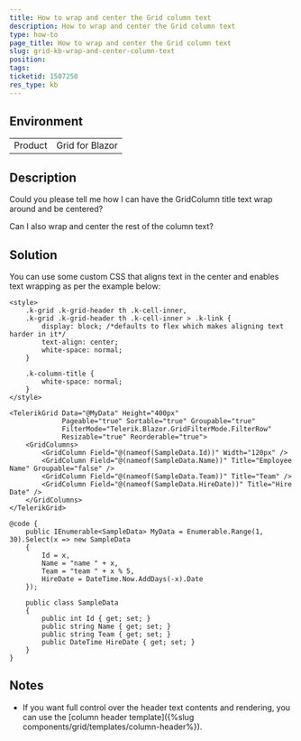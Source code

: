 ```yaml
---
title: How to wrap and center the Grid column text
description: How to wrap and center the Grid column text
type: how-to
page_title: How to wrap and center the Grid column text
slug: grid-kb-wrap-and-center-column-text
position: 
tags: 
ticketid: 1507250
res_type: kb
---
```


## Environment
<table>
	<tbody>
		<tr>
			<td>Product</td>
			<td>Grid for Blazor</td>
		</tr>
	</tbody>
</table>


## Description
Could you please tell me how I can have the GridColumn title text wrap around and be centered?

Can I also wrap and center the rest of the column text? 

## Solution

You can use some custom CSS that aligns text in the center and enables text wrapping as per the example below:

````CSHTML
<style>
    .k-grid .k-grid-header th .k-cell-inner,
    .k-grid .k-grid-header th .k-cell-inner > .k-link {
        display: block; /*defaults to flex which makes aligning text harder in it*/
        text-align: center;
        white-space: normal;
    }

    .k-column-title {
        white-space: normal;
    }
</style>

<TelerikGrid Data="@MyData" Height="400px"
             Pageable="true" Sortable="true" Groupable="true"
             FilterMode="Telerik.Blazor.GridFilterMode.FilterRow"
             Resizable="true" Reorderable="true">
    <GridColumns>
        <GridColumn Field="@(nameof(SampleData.Id))" Width="120px" />
        <GridColumn Field="@(nameof(SampleData.Name))" Title="Employee Name" Groupable="false" />
        <GridColumn Field="@(nameof(SampleData.Team))" Title="Team" />
        <GridColumn Field="@(nameof(SampleData.HireDate))" Title="Hire Date" />
    </GridColumns>
</TelerikGrid>

@code {
    public IEnumerable<SampleData> MyData = Enumerable.Range(1, 30).Select(x => new SampleData
    {
        Id = x,
        Name = "name " + x,
        Team = "team " + x % 5,
        HireDate = DateTime.Now.AddDays(-x).Date
    });

    public class SampleData
    {
        public int Id { get; set; }
        public string Name { get; set; }
        public string Team { get; set; }
        public DateTime HireDate { get; set; }
    }
}
````

## Notes

* If you want full control over the header text contents and rendering, you can use the [column header template]({%slug components/grid/templates/column-header%}).

